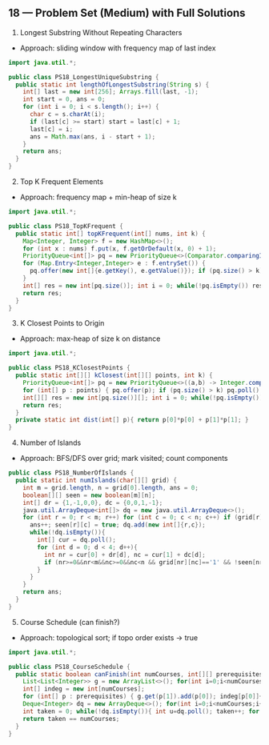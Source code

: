## 18 — Problem Set (Medium) with Full Solutions

1) Longest Substring Without Repeating Characters
- Approach: sliding window with frequency map of last index
```java
import java.util.*;

public class PS18_LongestUniqueSubstring {
  public static int lengthOfLongestSubstring(String s) {
    int[] last = new int[256]; Arrays.fill(last, -1);
    int start = 0, ans = 0;
    for (int i = 0; i < s.length(); i++) {
      char c = s.charAt(i);
      if (last[c] >= start) start = last[c] + 1;
      last[c] = i;
      ans = Math.max(ans, i - start + 1);
    }
    return ans;
  }
}
```

2) Top K Frequent Elements
- Approach: frequency map + min-heap of size k
```java
import java.util.*;

public class PS18_TopKFrequent {
  public static int[] topKFrequent(int[] nums, int k) {
    Map<Integer, Integer> f = new HashMap<>();
    for (int x : nums) f.put(x, f.getOrDefault(x, 0) + 1);
    PriorityQueue<int[]> pq = new PriorityQueue<>(Comparator.comparingInt(a -> a[1]));
    for (Map.Entry<Integer,Integer> e : f.entrySet()) {
      pq.offer(new int[]{e.getKey(), e.getValue()}); if (pq.size() > k) pq.poll();
    }
    int[] res = new int[pq.size()]; int i = 0; while(!pq.isEmpty()) res[i++] = pq.poll()[0];
    return res;
  }
}
```

3) K Closest Points to Origin
- Approach: max-heap of size k on distance
```java
import java.util.*;

public class PS18_KClosestPoints {
  public static int[][] kClosest(int[][] points, int k) {
    PriorityQueue<int[]> pq = new PriorityQueue<>((a,b) -> Integer.compare(dist(b), dist(a)));
    for (int[] p : points) { pq.offer(p); if (pq.size() > k) pq.poll(); }
    int[][] res = new int[pq.size()][]; int i = 0; while(!pq.isEmpty()) res[i++] = pq.poll();
    return res;
  }
  private static int dist(int[] p){ return p[0]*p[0] + p[1]*p[1]; }
}
```

4) Number of Islands
- Approach: BFS/DFS over grid; mark visited; count components
```java
public class PS18_NumberOfIslands {
  public static int numIslands(char[][] grid) {
    int m = grid.length, n = grid[0].length, ans = 0;
    boolean[][] seen = new boolean[m][n];
    int[] dr = {1,-1,0,0}, dc = {0,0,1,-1};
    java.util.ArrayDeque<int[]> dq = new java.util.ArrayDeque<>();
    for (int r = 0; r < m; r++) for (int c = 0; c < n; c++) if (grid[r][c]=='1' && !seen[r][c]) {
      ans++; seen[r][c] = true; dq.add(new int[]{r,c});
      while(!dq.isEmpty()){
        int[] cur = dq.poll();
        for (int d = 0; d < 4; d++){
          int nr = cur[0] + dr[d], nc = cur[1] + dc[d];
          if (nr>=0&&nr<m&&nc>=0&&nc<n && grid[nr][nc]=='1' && !seen[nr][nc]){ seen[nr][nc]=true; dq.add(new int[]{nr,nc}); }
        }
      }
    }
    return ans;
  }
}
```

5) Course Schedule (can finish?)
- Approach: topological sort; if topo order exists → true
```java
import java.util.*;

public class PS18_CourseSchedule {
  public static boolean canFinish(int numCourses, int[][] prerequisites) {
    List<List<Integer>> g = new ArrayList<>(); for(int i=0;i<numCourses;i++) g.add(new ArrayList<>());
    int[] indeg = new int[numCourses];
    for (int[] p : prerequisites) { g.get(p[1]).add(p[0]); indeg[p[0]]++; }
    Deque<Integer> dq = new ArrayDeque<>(); for(int i=0;i<numCourses;i++) if(indeg[i]==0) dq.add(i);
    int taken = 0; while(!dq.isEmpty()){ int u=dq.poll(); taken++; for(int v: g.get(u)) if(--indeg[v]==0) dq.add(v); }
    return taken == numCourses;
  }
}
```


